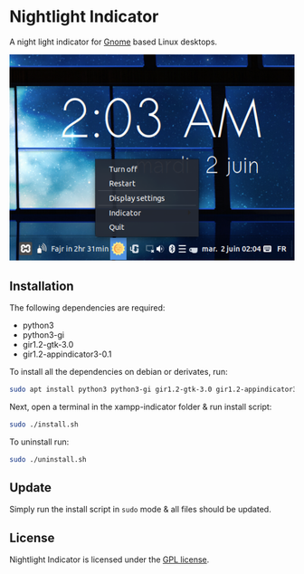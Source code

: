 Nightlight Indicator
===================

A night light indicator for [Gnome](https://www.gnome.org/) based Linux desktops.

![screenshot](screenshot.png)

## Installation

The following dependencies are required:
- python3
- python3-gi
- gir1.2-gtk-3.0
- gir1.2-appindicator3-0.1

To install all the dependencies on debian or derivates, run:
```bash
sudo apt install python3 python3-gi gir1.2-gtk-3.0 gir1.2-appindicator3-0.1
```

Next, open a terminal in the xampp-indicator folder & run install script:
```bash
sudo ./install.sh
```

To uninstall run:
```bash
sudo ./uninstall.sh
```

## Update

Simply run the install script in `sudo` mode & all files should be updated.

## License

Nightlight Indicator is licensed under the [GPL license](LICENSE).
